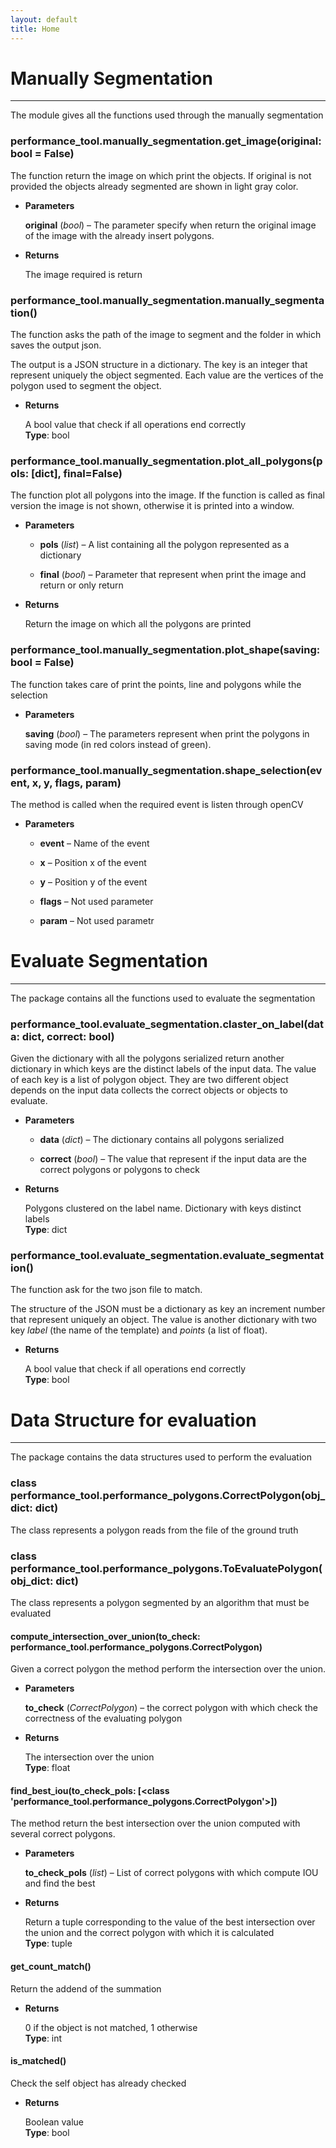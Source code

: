 ```yaml
---
layout: default
title: Home
---
```


# Manually Segmentation
* * *

The module gives all the functions used through the manually segmentation


### performance_tool.manually_segmentation.get_image(original: bool = False)
The function return the image on which print the objects. If original is not provided the objects already segmented
are shown in light gray color.


* **Parameters**

    **original** (*bool*) – The parameter specify when return the original image of the image with the already insert polygons.



* **Returns**

    The image required is return



### performance_tool.manually_segmentation.manually_segmentation()
The function asks the path of the image to segment and the folder in which saves the output json.

The output is a JSON structure in a dictionary. The key is an integer that represent uniquely the object segmented.
Each value are the vertices of the polygon used to segment the object.


* **Returns**

    A bool value that check if all operations end correctly     
    **Type**: bool

### performance_tool.manually_segmentation.plot_all_polygons(pols: [dict], final=False)
The function plot all polygons into the image. If the function is called as final version the image is not shown,
otherwise it is printed into a window.


* **Parameters**

    
    * **pols** (*list*) – A list containing all the polygon represented as a dictionary


    * **final** (*bool*) – Parameter that represent when print the image and return or only return



* **Returns**

    Return the image on which all the polygons are printed



### performance_tool.manually_segmentation.plot_shape(saving: bool = False)
The function takes care of print the points, line and polygons while the selection


* **Parameters**

    **saving** (*bool*) – The parameters represent when print the polygons in saving mode (in red colors instead of green).



### performance_tool.manually_segmentation.shape_selection(event, x, y, flags, param)
The method is called when the required event is listen through openCV


* **Parameters**

    
    * **event** – Name of the event


    * **x** – Position x of the event


    * **y** – Position y of the event


    * **flags** – Not used parameter


    * **param** – Not used parametr


# Evaluate Segmentation
* * *

The package contains all the functions used to evaluate the segmentation


### performance_tool.evaluate_segmentation.claster_on_label(data: dict, correct: bool)
Given the dictionary with all the polygons serialized return another dictionary in which keys are the distinct
labels of the input data.
The value of each key is a list of polygon object. They are two different object depends on the input data collects
the correct objects or objects to evaluate.


* **Parameters**

    
    * **data** (*dict*) – The dictionary contains all polygons serialized


    * **correct** (*bool*) – The value that represent if the input data are the correct polygons or polygons to check



* **Returns**

    Polygons clustered on the label name. Dictionary with keys distinct labels     
    **Type**: dict



### performance_tool.evaluate_segmentation.evaluate_segmentation()
The function ask for the two json file to match.

The structure of the JSON must be a dictionary as key an increment number that represent uniquely an object.
The value is another dictionary with two key *label* (the name of the template) and *points* (a list of float).


* **Returns**

    A bool value that check if all operations end correctly     
    **Type**: bool



# Data Structure for evaluation
* * *

The package contains the data structures used to perform the evaluation


### class performance_tool.performance_polygons.CorrectPolygon(obj_dict: dict)
The class represents a polygon reads from the file of the ground truth


### class performance_tool.performance_polygons.ToEvaluatePolygon(obj_dict: dict)
The class represents a polygon segmented by an algorithm that must be evaluated


#### compute_intersection_over_union(to_check: performance_tool.performance_polygons.CorrectPolygon)
Given a correct polygon the method perform the intersection over the union.


* **Parameters**

    **to_check** (*CorrectPolygon*) – the correct polygon with which check the correctness of the evaluating polygon



* **Returns**

    The intersection over the union     
    **Type**: float




#### find_best_iou(to_check_pols: [<class 'performance_tool.performance_polygons.CorrectPolygon'>])
The method return the best intersection over the union computed with several correct polygons.


* **Parameters**

    **to_check_pols** (*list*) – List of correct polygons with which compute IOU and find the best



* **Returns**

    Return a tuple corresponding to the value of the best intersection over the union and the correct polygon with which it is calculated     
    **Type**: tuple



#### get_count_match()
Return the addend of the summation


* **Returns**

    0 if the object is not matched, 1 otherwise     
    **Type**: int



#### is_matched()
Check the self object has already checked


* **Returns**

    Boolean value     
    **Type**: bool
